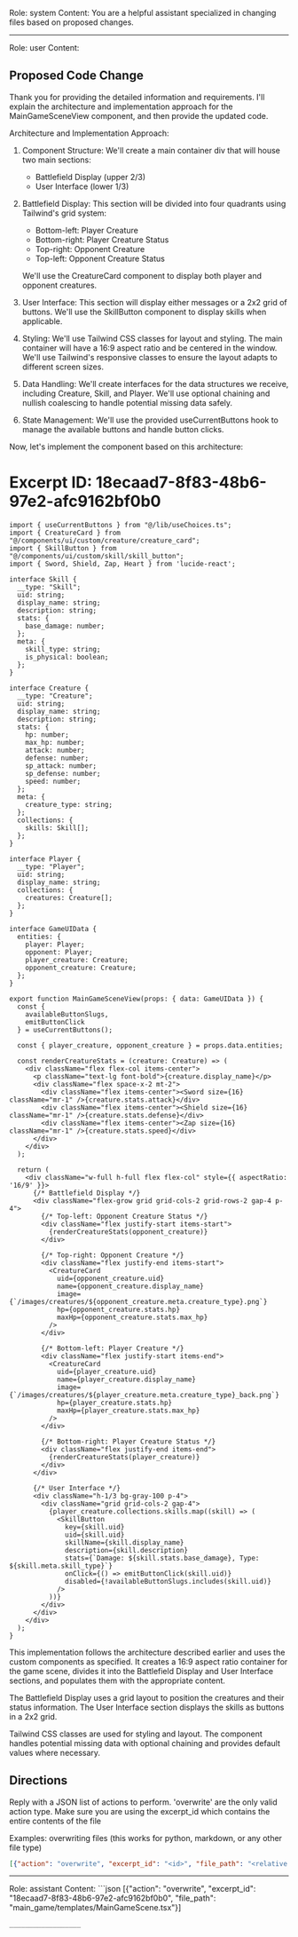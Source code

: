 Role: system
Content: You are a helpful assistant specialized in changing files based on proposed changes.
__________________
Role: user
Content: 
## Proposed Code Change
Thank you for providing the detailed information and requirements. I'll explain the architecture and implementation approach for the MainGameSceneView component, and then provide the updated code.

Architecture and Implementation Approach:

1. Component Structure:
   We'll create a main container div that will house two main sections:
   - Battlefield Display (upper 2/3)
   - User Interface (lower 1/3)

2. Battlefield Display:
   This section will be divided into four quadrants using Tailwind's grid system:
   - Bottom-left: Player Creature
   - Bottom-right: Player Creature Status
   - Top-right: Opponent Creature
   - Top-left: Opponent Creature Status

   We'll use the CreatureCard component to display both player and opponent creatures.

3. User Interface:
   This section will display either messages or a 2x2 grid of buttons. We'll use the SkillButton component to display skills when applicable.

4. Styling:
   We'll use Tailwind CSS classes for layout and styling. The main container will have a 16:9 aspect ratio and be centered in the window. We'll use Tailwind's responsive classes to ensure the layout adapts to different screen sizes.

5. Data Handling:
   We'll create interfaces for the data structures we receive, including Creature, Skill, and Player. We'll use optional chaining and nullish coalescing to handle potential missing data safely.

6. State Management:
   We'll use the provided useCurrentButtons hook to manage the available buttons and handle button clicks.

Now, let's implement the component based on this architecture:

# Excerpt ID: 18ecaad7-8f83-48b6-97e2-afc9162bf0b0
```tsx main_game/templates/MainGameScene.tsx
import { useCurrentButtons } from "@/lib/useChoices.ts";
import { CreatureCard } from "@/components/ui/custom/creature/creature_card";
import { SkillButton } from "@/components/ui/custom/skill/skill_button";
import { Sword, Shield, Zap, Heart } from 'lucide-react';

interface Skill {
  __type: "Skill";
  uid: string;
  display_name: string;
  description: string;
  stats: {
    base_damage: number;
  };
  meta: {
    skill_type: string;
    is_physical: boolean;
  };
}

interface Creature {
  __type: "Creature";
  uid: string;
  display_name: string;
  description: string;
  stats: {
    hp: number;
    max_hp: number;
    attack: number;
    defense: number;
    sp_attack: number;
    sp_defense: number;
    speed: number;
  };
  meta: {
    creature_type: string;
  };
  collections: {
    skills: Skill[];
  };
}

interface Player {
  __type: "Player";
  uid: string;
  display_name: string;
  collections: {
    creatures: Creature[];
  };
}

interface GameUIData {
  entities: {
    player: Player;
    opponent: Player;
    player_creature: Creature;
    opponent_creature: Creature;
  };
}

export function MainGameSceneView(props: { data: GameUIData }) {
  const {
    availableButtonSlugs,
    emitButtonClick
  } = useCurrentButtons();

  const { player_creature, opponent_creature } = props.data.entities;

  const renderCreatureStats = (creature: Creature) => (
    <div className="flex flex-col items-center">
      <p className="text-lg font-bold">{creature.display_name}</p>
      <div className="flex space-x-2 mt-2">
        <div className="flex items-center"><Sword size={16} className="mr-1" />{creature.stats.attack}</div>
        <div className="flex items-center"><Shield size={16} className="mr-1" />{creature.stats.defense}</div>
        <div className="flex items-center"><Zap size={16} className="mr-1" />{creature.stats.speed}</div>
      </div>
    </div>
  );

  return (
    <div className="w-full h-full flex flex-col" style={{ aspectRatio: '16/9' }}>
      {/* Battlefield Display */}
      <div className="flex-grow grid grid-cols-2 grid-rows-2 gap-4 p-4">
        {/* Top-left: Opponent Creature Status */}
        <div className="flex justify-start items-start">
          {renderCreatureStats(opponent_creature)}
        </div>

        {/* Top-right: Opponent Creature */}
        <div className="flex justify-end items-start">
          <CreatureCard
            uid={opponent_creature.uid}
            name={opponent_creature.display_name}
            image={`/images/creatures/${opponent_creature.meta.creature_type}.png`}
            hp={opponent_creature.stats.hp}
            maxHp={opponent_creature.stats.max_hp}
          />
        </div>

        {/* Bottom-left: Player Creature */}
        <div className="flex justify-start items-end">
          <CreatureCard
            uid={player_creature.uid}
            name={player_creature.display_name}
            image={`/images/creatures/${player_creature.meta.creature_type}_back.png`}
            hp={player_creature.stats.hp}
            maxHp={player_creature.stats.max_hp}
          />
        </div>

        {/* Bottom-right: Player Creature Status */}
        <div className="flex justify-end items-end">
          {renderCreatureStats(player_creature)}
        </div>
      </div>

      {/* User Interface */}
      <div className="h-1/3 bg-gray-100 p-4">
        <div className="grid grid-cols-2 gap-4">
          {player_creature.collections.skills.map((skill) => (
            <SkillButton
              key={skill.uid}
              uid={skill.uid}
              skillName={skill.display_name}
              description={skill.description}
              stats={`Damage: ${skill.stats.base_damage}, Type: ${skill.meta.skill_type}`}
              onClick={() => emitButtonClick(skill.uid)}
              disabled={!availableButtonSlugs.includes(skill.uid)}
            />
          ))}
        </div>
      </div>
    </div>
  );
}
```

This implementation follows the architecture described earlier and uses the custom components as specified. It creates a 16:9 aspect ratio container for the game scene, divides it into the Battlefield Display and User Interface sections, and populates them with the appropriate content.

The Battlefield Display uses a grid layout to position the creatures and their status information. The User Interface section displays the skills as buttons in a 2x2 grid.

Tailwind CSS classes are used for styling and layout. The component handles potential missing data with optional chaining and provides default values where necessary.

## Directions
Reply with a JSON list of actions to perform. 'overwrite' are the only valid action type. 
Make sure you are using the excerpt_id which contains the entire contents of the file

Examples:
overwriting files (this works for python, markdown, or any other file type)
```json output_example1
[{"action": "overwrite", "excerpt_id": "<id>", "file_path": "<relative file path>"}]
```

__________________
Role: assistant
Content: ```json
[{"action": "overwrite", "excerpt_id": "18ecaad7-8f83-48b6-97e2-afc9162bf0b0", "file_path": "main_game/templates/MainGameScene.tsx"}]
```
__________________

